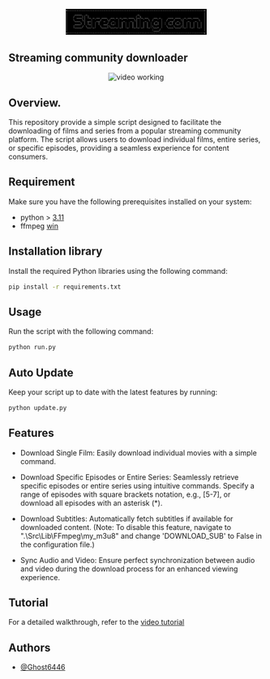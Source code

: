 <p align="center">
	<img src="Src/Assets/min_logo.png" style="max-width: 55%;" alt="video working" />
</p>

## Streaming community downloader
<p align="center">
	<img src="Src/Assets/run.gif" style="max-width: 55%;" alt="video working" />
</p>

## Overview.
This repository provide a simple script designed to facilitate the downloading of films and series from a popular streaming community platform. The script allows users to download individual films, entire series, or specific episodes, providing a seamless experience for content consumers.

## Requirement
Make sure you have the following prerequisites installed on your system:

* python > [3.11](https://www.python.org/downloads/)
* ffmpeg [win](https://www.gyan.dev/ffmpeg/builds/)

## Installation library
Install the required Python libraries using the following command:
```bash
pip install -r requirements.txt
```

## Usage
Run the script with the following command:
```python
python run.py
```

## Auto Update
Keep your script up to date with the latest features by running:
```python
python update.py
```

## Features
- Download Single Film: Easily download individual movies with a simple command.

- Download Specific Episodes or Entire Series: Seamlessly retrieve specific episodes or entire series using intuitive commands. Specify a range of episodes with square brackets notation, e.g., [5-7], or download all episodes with an asterisk (*).

- Download Subtitles: Automatically fetch subtitles if available for downloaded content. (Note: To disable this feature, navigate to ".\Src\Lib\FFmpeg\my_m3u8" and change 'DOWNLOAD_SUB' to False in the configuration file.)

- Sync Audio and Video: Ensure perfect synchronization between audio and video during the download process for an enhanced viewing experience.

## Tutorial
For a detailed walkthrough, refer to the [video tutorial](https://www.youtube.com/watch?v=Ok7hQCgxqLg&ab_channel=Nothing)

## Authors
- [@Ghost6446](https://www.github.com/Ghost6446)
